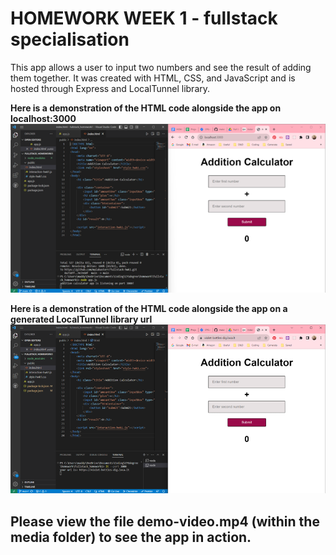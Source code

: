 # HOMEWORK WEEK 1 - fullstack specialisation

This app allows a user to input two numbers and see the result of adding them together. It was created with HTML, CSS, and JavaScript and is hosted through Express and LocalTunnel library.

**Here is a demonstration of the HTML code alongside the app on localhost:3000**
![html code and website on localhost:3000](./media/html-and-localhost.png)

**Here is a demonstration of the HTML code alongside the app on a generated LocalTunnel library url**
![html code and website on generated url from localtunnel library](./media/html-and-localtunnel-library.png)

## Please view the file demo-video.mp4 (within the media folder) to see the app in action.